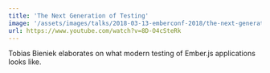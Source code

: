 ```yaml
---
title: 'The Next Generation of Testing'
image: '/assets/images/talks/2018-03-13-emberconf-2018/the-next-generation-of-testing.png'
url: https://www.youtube.com/watch?v=8D-O4cSteRk
---
```


Tobias Bieniek elaborates on what modern testing of Ember.js applications looks
like.
